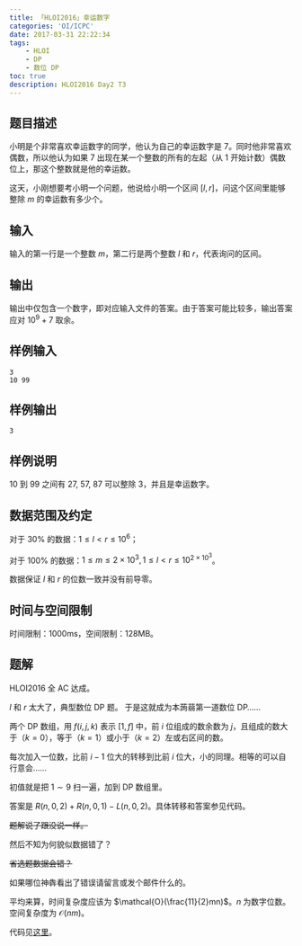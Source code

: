 ```yaml
---
title: 「HLOI2016」幸运数字
categories: 'OI/ICPC'
date: 2017-03-31 22:22:34
tags:
	- HLOI
	- DP
	- 数位 DP
toc: true
description: HLOI2016 Day2 T3
---
```


## 题目描述
小明是个非常喜欢幸运数字的同学，他认为自己的幸运数字是 $7$。同时他非常喜欢偶数，所以他认为如果 $7$ 出现在某一个整数的所有的左起（从 $1$ 开始计数）偶数位上，那这个整数就是他的幸运数。

这天，小刚想要考小明一个问题，他说给小明一个区间 $[l,r]$，问这个区间里能够整除 $m$ 的幸运数有多少个。

## 输入
输入的第一行是一个整数 $m$，第二行是两个整数 $l$ 和 $r$，代表询问的区间。

## 输出
输出中仅包含一个数字，即对应输入文件的答案。由于答案可能比较多，输出答案应对 $10^9+7$ 取余。

## 样例输入
```
3
10 99
```

## 样例输出
```
3
```

## 样例说明
$10$ 到 $99$ 之间有 $27,\ 57,\ 87$ 可以整除 $3$，并且是幸运数字。

## 数据范围及约定
对于 $30\%$ 的数据：$1\le l\lt r\le 10^6$；

对于 $100\%$ 的数据：$1\le m\le 2\times 10^3,1\le l\lt r\le 10^{2\times 10^3}$。

数据保证 $l$ 和 $r$ 的位数一致并没有前导零。

## 时间与空间限制
时间限制：$1000\text{ms}$，空间限制：$128\text{MB}$。

## 题解
HLOI2016 全 AC 达成。

$l$ 和 $r$ 太大了，典型数位 DP 题。
于是这就成为本蒟蒻第一道数位 DP……

两个 DP 数组，用 $f(i,j,k)$ 表示 $[1,f]$ 中，前 $i$ 位组成的数余数为 $j$，且组成的数大于（$k=0$），等于（$k=1$）或小于（$k=2$）左或右区间的数。

每次加入一位数，比前 $i-1$ 位大的转移到比前 $i$ 位大，小的同理。相等的可以自行意会……

初值就是把 $1\sim 9$ 扫一遍，加到 DP 数组里。

答案是 $R(n,0,2)+R(n,0,1)-L(n,0,2)$。具体转移和答案参见代码。

~~题解说了跟没说一样。~~

然后不知为何貌似数据错了？

~~省选题数据会错？~~

如果哪位神犇看出了错误请留言或发个邮件什么的。

平均来算，时间复杂度应该为 $\mathcal{O}(\frac{11}{2}mn)$。$n$ 为数字位数。空间复杂度为 $\mathcal{O}(nm)$。

代码见[这里](https://github.com/HeRaNO/OI-ICPC-Codes/blob/master/HSAHRBNUOJ/P38xx/P3876.cpp)。
